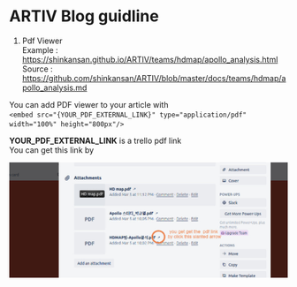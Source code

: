 # ARTIV Blog guidline

1. Pdf Viewer   
  Example :  https://shinkansan.github.io/ARTIV/teams/hdmap/apollo_analysis.html
  Source : https://github.com/shinkansan/ARTIV/blob/master/docs/teams/hdmap/apollo_analysis.md
  
  You can add PDF viewer to your article with   
  `<embed src="{YOUR_PDF_EXTERNAL_LINK}" type="application/pdf" width="100%" height="800px"/>`
  
__YOUR_PDF_EXTERNAL_LINK__ is a trello pdf link   
You can get this link by 

  ![img](media/trello_link_help_2.jpg)
  

